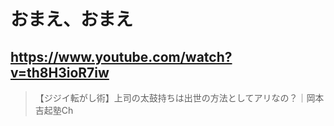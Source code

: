 # おまえ、おまえ

## https://www.youtube.com/watch?v=th8H3ioR7iw

> 【ジジイ転がし術】上司の太鼓持ちは出世の方法としてアリなの？｜岡本吉起塾Ch 
